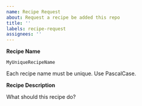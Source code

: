 ```yaml
---
name: Recipe Request
about: Request a recipe be added this repo
title: ''
labels: recipe-request
assignees: ''
---
```


<!---
Before you submit this recipe request, check if there are any duplicate ["Recipe Request" issues](https://github.com/JordanMartinez/purescript-cookbook/issues?q=is%3Aissue+is%3Aopen+label%3Arecipe-request) or [PRs](https://github.com/JordanMartinez/purescript-cookbook/pulls).

If you'd like to work on implementing this recipe, assign yourself and let us know when to check back in to make sure it's not abandoned.
-->

**Recipe Name**

```
MyUniqueRecipeName
```

Each recipe name must be unique. Use PascalCase.

**Recipe Description**

What should this recipe do?
